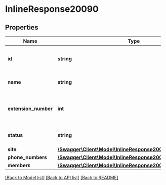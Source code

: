 # InlineResponse20090

## Properties
Name | Type | Description | Notes
------------ | ------------- | ------------- | -------------
**id** | **string** | Unique Identifier of the Call Queue. | [optional] 
**name** | **string** | Name of the Call Queue. | [optional] 
**extension_number** | **int** | Extension number assigned to the Call Queue. | [optional] 
**status** | **string** | Status of the Call Queue. | [optional] 
**site** | [**\Swagger\Client\Model\InlineResponse20090Site**](InlineResponse20090Site.md) |  | [optional] 
**phone_numbers** | [**\Swagger\Client\Model\InlineResponse20090PhoneNumbers[]**](InlineResponse20090PhoneNumbers.md) |  | [optional] 
**members** | [**\Swagger\Client\Model\InlineResponse20090Members**](InlineResponse20090Members.md) |  | [optional] 

[[Back to Model list]](../README.md#documentation-for-models) [[Back to API list]](../README.md#documentation-for-api-endpoints) [[Back to README]](../README.md)


